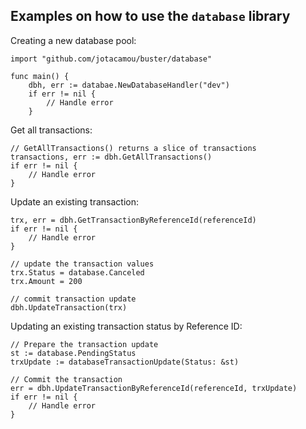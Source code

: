 ## Examples on how to use the `database` library

Creating a new database pool:
```
import "github.com/jotacamou/buster/database"

func main() {
    dbh, err := databae.NewDatabaseHandler("dev")
    if err != nil {
        // Handle error
    }
```

Get all transactions:
```
// GetAllTransactions() returns a slice of transactions
transactions, err := dbh.GetAllTransactions()
if err != nil {
    // Handle error
}
```

Update an existing transaction:
```
trx, err = dbh.GetTransactionByReferenceId(referenceId)
if err != nil {
    // Handle error
}

// update the transaction values
trx.Status = database.Canceled
trx.Amount = 200

// commit transaction update
dbh.UpdateTransaction(trx)
```

Updating an existing transaction status by Reference ID:
```
// Prepare the transaction update
st := database.PendingStatus
trxUpdate := databaseTransactionUpdate(Status: &st)

// Commit the transaction
err = dbh.UpdateTransactionByReferenceId(referenceId, trxUpdate)
if err != nil {
    // Handle error
}
```
